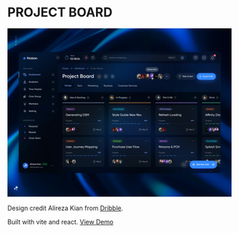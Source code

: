 # PROJECT BOARD

<a href="https://huffmanks.com/projects/design/project-board">
    <img src="./src/assets/design-preview.webp" alt="preview image">
</a>

<br />

Design credit Alireza Kian from [Dribble](https://dribbble.com/shots/18734625-Protion-Project-Management-Dark).

Built with vite and react. [View Demo](https://huffmanks.com/projects/design/project-board)
